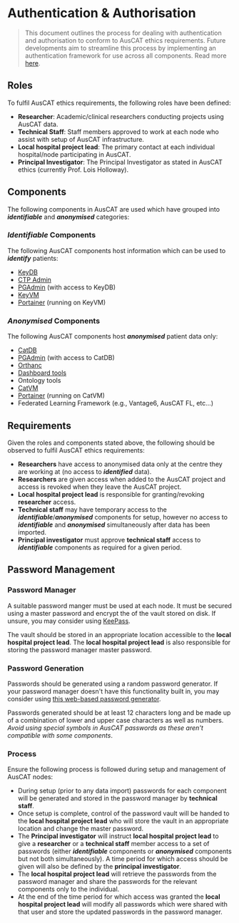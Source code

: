 # Authentication & Authorisation

> This document outlines the process for dealing with authentication and authorisation to conform to AusCAT ethics requirements. Future developments aim to streamline this process by implementing an authentication framework for use across all components. Read more [here](https://unsw.sharepoint.com/:w:/s/InghamPhysics504/EauyXapq2xlMpoeFOHhhwdoBeaNMw9021WykduL0LvC4Uw?e=WxUzqG).

## Roles

To fulfil AusCAT ethics requirements, the following roles have been defined:

- **Researcher**: Academic/clinical researchers conducting projects using AusCAT data.
- **Technical Staff**: Staff members approved to work at each node who assist with setup of AusCAT infrastructure.
- **Local hospital project lead**: The primary contact at each individual hospital/node participating in AusCAT.
- **Principal Investigator**: The Principal Investigator as stated in AusCAT ethics (currently Prof. Lois Holloway).

## Components

The following components in AusCAT are used which have grouped into ***identifiable*** and ***anonymised*** categories:

### ***Identifiable*** Components

The following AusCAT components host information which can be used to ***identify*** patients:

- [KeyDB](../components/KEYDB.md)
- [CTP Admin](../components/CTP.md)
- [PGAdmin](../components/PGADMIN.md) (with access to KeyDB)
- [KeyVM](PRODUCTION.md#vm-1-keyvm)
- [Portainer](../components/PORTAINER.md) (running on KeyVM)

### ***Anonymised*** Components

The following AusCAT components host ***anonymised*** patient data only:

- [CatDB](../components/CATDB.md)
- [PGAdmin](../components/PGADMIN.md) (with access to CatDB)
- [Orthanc](../components/ORTHANC.md)
- [Dashboard tools](../components/DASHBOARD.md)
- Ontology tools
- [CatVM](PRODUCTION.md#vm-2-catvm)
- [Portainer](../components/PORTAINER.md) (running on CatVM)
- Federated Learning Framework (e.g., Vantage6, AusCAT FL, etc...)

## Requirements

Given the roles and components stated above, the following should be observed to fulfil AusCAT ethics requirements:

- **Researchers** have access to anonymised data only at the centre they are working at (no access to ***identified*** data).
- **Researchers** are given access when added to the AusCAT project and access is revoked when they leave the AusCAT project.
- **Local hospital project lead** is responsible for granting/revoking **researcher** access.
- **Technical staff** may have temporary access to the ***identifiable***/***anonymised*** components for setup, however no access to ***identifiable*** and ***anonymised*** simultaneously after data has been imported.
- **Principal investigator** must approve **technical staff** access to ***identifiable*** components as required for a given period.

## Password Management

### Password Manager

A suitable password manger must be used at each node. It must be secured using a master password and encrypt the of the vault stored on disk. If unsure, you may consider using [KeePass](https://keepass.info/).

The vault should be stored in an appropriate location accessible to the **local hospital project lead**. The **local hospital project lead** is also responsible for storing the password manager master password.

### Password Generation

Passwords should be generated using a random password generator. If your password manager doesn't have this functionality built in, you may consider using [this web-based password generator](https://my.norton.com/extspa/passwordmanager?path=pwd-gen).

Passwords generated should be at least 12 characters long and be made up of a combination of lower and upper case characters as well as numbers. *Avoid using special symbols in AusCAT passwords as these aren't compatible with some components*.

### Process

Ensure the following process is followed during setup and management of AusCAT nodes:

- During setup (prior to any data import) passwords for each component will be generated and stored in the password manager by **technical staff**.
- Once setup is complete, control of the password vault will be handed to the **local hospital project lead** who will store the vault in an appropriate location and change the master password.
- The **Principal investigator** will instruct **local hospital project lead** to give a **researcher** or a **technical staff** member access to a set of passwords (either ***identifiable*** components or ***anonymised*** components but not both simultaneously). A time period for which access should be given will also be defined by the **principal investigator**.
- The **local hospital project lead** will retrieve the passwords from the password manager and share the passwords for the relevant components only to the individual.
- At the end of the time period for which access was granted the **local hospital project lead** will modify all passwords which were shared with that user and store the updated passwords in the password manager.
